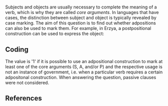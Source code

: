 # [](ParameterTable?__template__=property.md&property=Name#cldf:UT006)

Subjects and objects are usually necessary to complete the meaning of a verb, which is why they are called *core arguments*. In languages that have cases, the distinction between subject and object is typically revealed by case marking. The aim of this question is to find out whether adpositions can also be used to mark them. For example, in Erzya, a postpositional construction can be used to express the object: 

[](ExampleTable?example_id=1&with_internal_ref_link#cldf:UT006-1)

## Coding

The value is '1' if it is possible to use an adpositional construction to mark at least one of the core arguments (S, A, and/or P) and the respective usage is not an instance of government, i.e. when a particular verb requires a certain adpositonal construction. When answering the question, passive clauses were not considered.

## References

[](Source?cited_only#cldf:__all__)